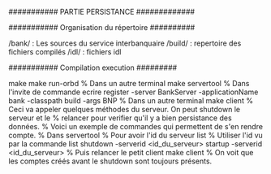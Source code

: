 ########### PARTIE PERSISTANCE #############

########### Organisation du répertoire ##########

/bank/ : Les sources du service interbanquaire
/build/ : repertoire des fichiers compilés
/idl/ : fichiers idl

########### Compilation execution #########

make
make run-orbd
% Dans un autre terminal
make servertool
% Dans l'invite de commande ecrire 
register -server BankServer -applicationName bank -classpath build -args BNP
% Dans un autre terminal
make client
% Ceci va appeler quelques méthodes du serveur. On peut shutdown le serveur et le
% relancer pour verifier qu'il y a bien persistance des données.
% Voici un exemple de commandes qui permettent de s'en rendre compte.
% Dans servertool
% Pour avoir l'id du serveur
list
% Utiliser l'id vu par la commande list
shutdown -serverid <id_du_serveur>
startup -serverid <id_du_serveur>
% Puis relancer le petit client
make client
% On voit que les comptes créés avant le shutdown sont toujours présents.